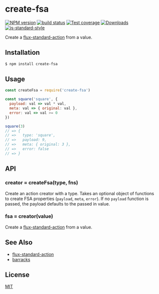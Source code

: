 # create-fsa
[![NPM version][npm-image]][npm-url]
[![build status][travis-image]][travis-url]
[![Test coverage][codecov-image]][codecov-url]
[![Downloads][downloads-image]][downloads-url]
[![js-standard-style][standard-image]][standard-url]

Create a
[flux-standard-action](https://github.com/acdlite/flux-standard-action) from a
value.

## Installation
```bash
$ npm install create-fsa
```

## Usage
```js
const createFsa = require('create-fsa')

const square('square', {
  payload: val => val * val,
  meta: val => { original: val },
  error: val => val >= 0
})

square(3)
// => {
// =>   type: 'square',
// =>   payload: 9,
// =>   meta: { original: 3 },
// =>   error: false
// => }
```

## API
### creator = createFsa(type, fns)
Create an action creator with a type. Takes an optional object of functions to
create FSA properties (`payload`, `meta`, `error`). If no `payload`
function is passed, the payload defaults to the passed in value.

### fsa = creator(value)
Create a [flux-standard-action](https://github.com/acdlite/flux-standard-action)
from a value.

## See Also
- [flux-standard-action](https://github.com/acdlite/flux-standard-action)
- [barracks](https://github.com/yoshuawuyts/barracks)

## License
[MIT](https://tldrlegal.com/license/mit-license)

[npm-image]: https://img.shields.io/npm/v/create-fsa.svg?style=flat-square
[npm-url]: https://npmjs.org/package/create-fsa
[travis-image]: https://img.shields.io/travis/yoshuawuyts/create-fsa/master.svg?style=flat-square
[travis-url]: https://travis-ci.org/yoshuawuyts/create-fsa
[codecov-image]: https://img.shields.io/codecov/c/githubyoshuawuyts/create-fsa/master.svg?style=flat-square
[codecov-url]: https://codecov.io/github/yoshuawuyts/create-fsa
[downloads-image]: http://img.shields.io/npm/dm/create-fsa.svg?style=flat-square
[downloads-url]: https://npmjs.org/package/create-fsa
[standard-image]: https://img.shields.io/badge/code%20style-standard-brightgreen.svg?style=flat-square
[standard-url]: https://github.com/feross/standard
